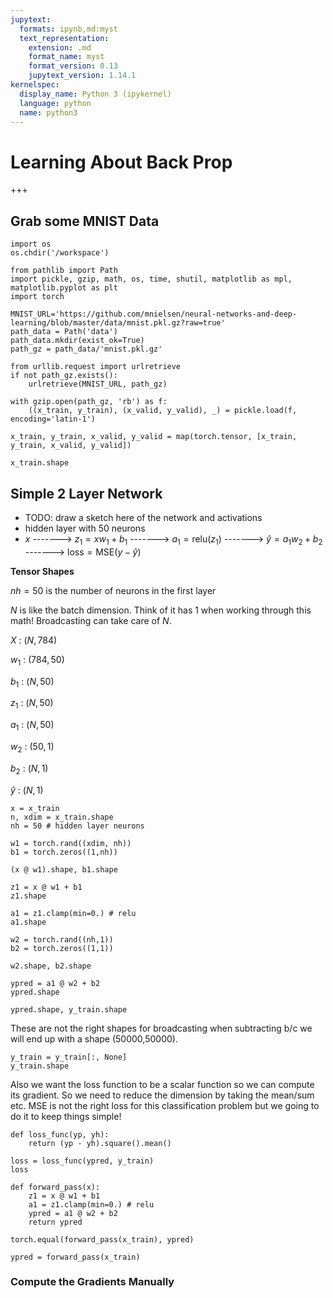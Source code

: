 ```yaml
---
jupytext:
  formats: ipynb,md:myst
  text_representation:
    extension: .md
    format_name: myst
    format_version: 0.13
    jupytext_version: 1.14.1
kernelspec:
  display_name: Python 3 (ipykernel)
  language: python
  name: python3
---
```


# Learning About Back Prop

+++

## Grab some MNIST Data

```{code-cell} ipython3
import os
os.chdir('/workspace')
```

```{code-cell} ipython3
from pathlib import Path
import pickle, gzip, math, os, time, shutil, matplotlib as mpl, matplotlib.pyplot as plt
import torch

MNIST_URL='https://github.com/mnielsen/neural-networks-and-deep-learning/blob/master/data/mnist.pkl.gz?raw=true'
path_data = Path('data')
path_data.mkdir(exist_ok=True)
path_gz = path_data/'mnist.pkl.gz'

from urllib.request import urlretrieve
if not path_gz.exists():
    urlretrieve(MNIST_URL, path_gz)
    
with gzip.open(path_gz, 'rb') as f: 
    ((x_train, y_train), (x_valid, y_valid), _) = pickle.load(f, encoding='latin-1')
    
x_train, y_train, x_valid, y_valid = map(torch.tensor, [x_train, y_train, x_valid, y_valid])
```

```{code-cell} ipython3
x_train.shape
```

## Simple 2 Layer Network

- TODO: draw a sketch here of the network and activations
- hidden layer with 50 neurons
- $x$ -------> $z_1 = xw_1+b_1$ -------> $a_1 = \text{relu}(z_1)$ -------> $\hat{y} = a_1w_2+b_2$ -------> $\text{loss} = \text{MSE}(y-\hat{y})$

**Tensor Shapes**

$nh=50$ is the number of  neurons in the first layer

$N$ is like the batch dimension. Think of it has $1$ when working through this math! 
Broadcasting can take care of $N$.


$X$ : $(N, 784)$

$w_1$ : $(784, 50)$


$b_1$ : $(N, 50)$

$z_1$ : $(N, 50)$

$a_1$ : $(N, 50)$

$w_2$ : $(50, 1)$

$b_2$ : $(N, 1)$

$\hat{y}$ : $(N, 1)$




```{code-cell} ipython3
x = x_train
n, xdim = x_train.shape
nh = 50 # hidden layer neurons

w1 = torch.rand((xdim, nh))
b1 = torch.zeros((1,nh))
```

```{code-cell} ipython3
(x @ w1).shape, b1.shape
```

```{code-cell} ipython3
z1 = x @ w1 + b1
z1.shape
```

```{code-cell} ipython3
a1 = z1.clamp(min=0.) # relu
a1.shape
```

```{code-cell} ipython3
w2 = torch.rand((nh,1))
b2 = torch.zeros((1,1))
```

```{code-cell} ipython3
w2.shape, b2.shape
```

```{code-cell} ipython3
ypred = a1 @ w2 + b2
ypred.shape
```

```{code-cell} ipython3
ypred.shape, y_train.shape
```

These are not the right shapes for broadcasting when subtracting b/c we will end up with a shape 
(50000,50000).

```{code-cell} ipython3
y_train = y_train[:, None]
y_train.shape
```

Also we want the loss function to be a scalar function so we can compute
its gradient. So we need to reduce the dimension by taking the mean/sum etc.
MSE is not the right loss for this classification problem
but we going to do it to keep things simple!

```{code-cell} ipython3
def loss_func(yp, yh):
    return (yp - yh).square().mean()
```

```{code-cell} ipython3
loss = loss_func(ypred, y_train)
loss
```

```{code-cell} ipython3
def forward_pass(x):
    z1 = x @ w1 + b1
    a1 = z1.clamp(min=0.) # relu
    ypred = a1 @ w2 + b2
    return ypred
```

```{code-cell} ipython3
torch.equal(forward_pass(x_train), ypred)
```

```{code-cell} ipython3
ypred = forward_pass(x_train)
```

### Compute the Gradients Manually 

```{code-cell} ipython3

```

```{code-cell} ipython3

```

```{code-cell} ipython3

```
